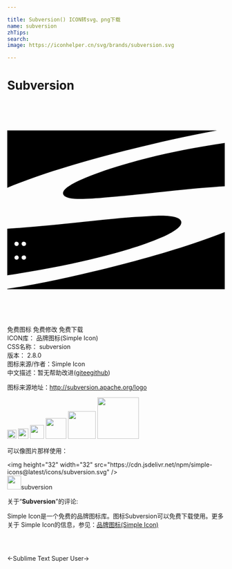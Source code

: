 ```yaml
---

title: Subversion() ICON转svg、png下载
name: subversion
zhTips: 
search: 
image: https://iconhelper.cn/svg/brands/subversion.svg

---
```


# Subversion  <small style="font-size: 60%;font-weight: 100"></small>

<div id="svg" class="svg-wrap">
<svg role="img" viewBox="0 0 24 24" xmlns="http://www.w3.org/2000/svg"><title>Subversion icon</title><path d="M24 20.753v-6.306c-3.285 1.296-7.362 2.556-12.23 3.786-4.534 1.145-8.458 1.97-11.77 2.475v.045h24zM0 14.078v5.133c3.738-.55 7.116-1.206 10.13-1.967 2.962-.748 5.245-1.475 6.847-2.18 1.602-.703 2.34-1.297 2.22-1.78-.107-.42-.846-.635-2.217-.645-.703.01-1.67.06-2.904.15-1.236.09-2.774.234-4.61.426-2.85.304-5.216.537-7.1.694-.896.075-1.685.132-2.366.17zm1.035 2.95c.06 0 .114.025.16.07.046.046.07.103.07.166 0 .066-.024.12-.07.168-.047.045-.104.066-.164.066-.032 0-.064-.006-.092-.018-.03-.012-.054-.03-.075-.05-.023-.014-.04-.044-.05-.074 0-.015-.016-.045-.016-.09 0-.06.03-.12.075-.165s.105-.06.18-.06zm.81 0c.063 0 .117.025.165.07.045.046.066.103.066.166 0 .066-.022.12-.067.168-.06.045-.106.066-.18.066-.03 0-.06-.006-.09-.018s-.06-.03-.076-.05c-.03-.014-.045-.044-.06-.074-.015-.015-.015-.045-.015-.09 0-.06.014-.12.06-.165s.104-.06.164-.06zm-.81-1.51c.06 0 .114.022.16.07.046.045.07.1.07.165 0 .064-.024.12-.07.165s-.1.07-.164.07c-.065 0-.122-.024-.167-.07-.045-.045-.07-.102-.07-.165 0-.067.016-.123.06-.168s.106-.068.166-.068zm.81 0c.063 0 .117.022.165.07.045.045.066.1.066.165 0 .064-.022.12-.067.165-.06.045-.106.07-.18.07s-.12-.024-.166-.07c-.045-.045-.075-.102-.075-.165 0-.067.014-.123.06-.168s.104-.068.164-.068zM24 4.597V9.41c-1.635.1-3.68.277-6.138.534-2.49.27-4.52.48-6.093.615-1.576.15-2.713.226-3.41.24-1.363.03-2.09-.15-2.195-.554-.105-.45.705-1.05 2.445-1.77 1.74-.735 4.05-1.47 6.9-2.19 2.505-.63 5.34-1.185 8.49-1.65zm-.855-1.35c-3.255.605-6.627 1.35-10.114 2.23C7.587 6.852 3.244 8.22 0 9.573V3.248h23.146z"/></svg>
</div>
<detail full-name='subversion'></detail>

<div class="detail-page">
<p>
<span><span class="badge-success badge">免费图标</span> <span class="badge-success badge">免费修改</span>  <span class="badge-success badge">免费下载</span> </span>
<br/>
<span>
ICON库：
<span class="badge-secondary badge">品牌图标(Simple Icon)</span> 
</span>
<br/>
<span>
CSS名称：
<span class="badge-secondary badge">subversion</span> 
</span>

<br/>
<span>
版本：
<span class="badge-secondary badge">2.8.0</span> 
</span>
<br/>
<span>图标来源/作者：<span class="badge-light badge">Simple Icon</span></span> 
<br/>
<span class="zh-detail">中文描述：暂无<span class="help-link"><span>帮助改进</span>(<a href="https://gitee.com/liuwave/icon-helper/edit/master/json/brands/subversion.json" target="_blank" rel="noopener noreferrer">gitee</a><a href="https://github.com/liuwave/icon-helper/edit/master/json/brands/subversion.json" target="_blank" rel="noopener noreferrer">github</a></span>)</span><br/>
</p>
</div><div class="description description alert alert-light"><p>图标来源地址：<a href="http://subversion.apache.org/logo" target="_blank" rel="noopener noreferrer">http://subversion.apache.org/logo</a></p></div>
<div class="alert alert-dark">
<img height="21" width="21" src="https://cdn.jsdelivr.net/npm/simple-icons@latest/icons/subversion.svg" />
<img height="24" width="24" src="https://cdn.jsdelivr.net/npm/simple-icons@latest/icons/subversion.svg" />
<img height="32" width="32" src="https://cdn.jsdelivr.net/npm/simple-icons@latest/icons/subversion.svg" />
<img height="48" width="48" src="https://cdn.jsdelivr.net/npm/simple-icons@latest/icons/subversion.svg" />
<img height="64" width="64" src="https://cdn.jsdelivr.net/npm/simple-icons@latest/icons/subversion.svg" />
<img height="96" width="96" src="https://cdn.jsdelivr.net/npm/simple-icons@latest/icons/subversion.svg" />

</div>
<div>
  <p>可以像图片那样使用：    
  </p>
  <div class="alert alert-primary" style="font-size: 14px">
    &lt;img height="32" width="32" src="https://cdn.jsdelivr.net/npm/simple-icons@latest/icons/subversion.svg" /&gt;
    <copy-btn content='<img height="32" width="32" src="https://cdn.jsdelivr.net/npm/simple-icons@latest/icons/subversion.svg" />'></copy-btn>
  </div>
  <div class="alert alert-secondary">
    <img height="32" width="32" src="https://cdn.jsdelivr.net/npm/simple-icons@latest/icons/subversion.svg" />subversion
    <copy-btn content="subversion" btn-title="复制图标名称"></copy-btn>
  </div>
</div>
<div class="icon-detail__container">
<p>关于“<b>Subversion</b>”的评论:</p>
</div>
<Vssue title="关于“Subversion”的评论" />
<div><p>Simple Icon是一个免费的品牌图标库。图标Subversion可以免费下载使用。更多关于  Simple Icon的信息，参见：<a target="_blank" href="https://iconhelper.cn/brands.html">品牌图标(Simple Icon)</a>
</p></div>


<div style="padding:2rem 0 " class="page-nav"><p class="inner"><span class="prev">←<router-link to="/icon/sublime-text.html">Sublime Text</router-link></span> <span class="next"><router-link to="/icon/super-user.html">Super User</router-link>→</span></p></div>
